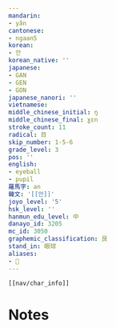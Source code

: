 ```yaml
---
mandarin:
- yǎn
cantonese:
- ngaan5
korean:
- 안
korean_native: ''
japanese:
- GAN
- GEN
- GON
japanese_nanori: ''
vietnamese:
middle_chinese_initial: ŋ
middle_chinese_final: ɣɛn
stroke_count: 11
radical: 目
skip_number: 1-5-6
grade_level: 3
pos: ''
english:
- eyeball
- pupil
羅馬字: an
韓文: '[[안]]'
joyo_level: '5'
hsk_level: ''
hanmun_edu_level: 中
danayo_id: 3205
mc_id: 3050
graphemic_classification: 艮
stand_in: 眼球
aliases:
- 𥆢
---
```

```meta-bind-embed
[[nav/char_info]]
```

# Notes
